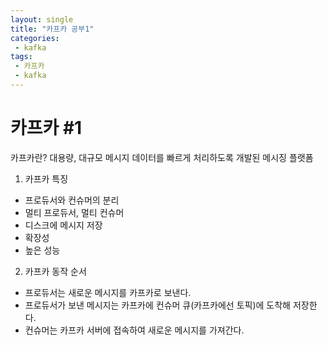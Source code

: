 ```yaml
---
layout: single
title: "카프카 공부1"
categories:  
 - kafka
tags:
 - 카프카
 - kafka
---
```





# **카프카 #1**

카프카란? 대용량, 대규모 메시지 데이터를 빠르게 처리하도록 개발된 메시징 플랫폼

1. 카프카 특징
* 프로듀서와 컨슈머의 분리
* 멀티 프로듀서, 멀티 컨슈머
* 디스크에 메시지 저장
* 확장성
* 높은 성능

2. 카프카 동작 순서

* 프로듀서는 새로운 메시지를 카프카로 보낸다.
* 프로듀서가 보낸 메시지는 카프카에 컨슈머 큐(카프카에선 토픽)에 도착해 저장한다.
* 컨슈머는 카프카 서버에 접속하여 새로운 메시지를 가져간다.
